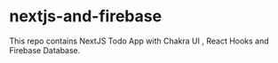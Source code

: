 # nextjs-and-firebase
This repo contains NextJS Todo App with Chakra UI , React Hooks and Firebase Database.
